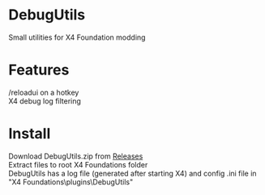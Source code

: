 # DebugUtils
Small utilities for X4 Foundation modding

# Features
/reloadui on a hotkey  
X4 debug log filtering

# Install
Download DebugUtils.zip from [Releases](https://github.com/Forleyor/DebugUtils/releases)  
Extract files to root X4 Foundations folder  
DebugUtils has a log file (generated after starting X4) and config .ini file in "X4 Foundations\plugins\DebugUtils"
